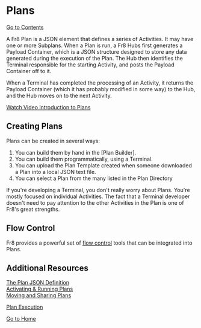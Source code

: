 # Plans
[Go to Contents](https://github.com/Fr8org/Fr8Core/blob/master/Docs/Home.md)  

A Fr8 Plan is a JSON element that defines a series of Activities. It may have one or more Subplans. When a Plan is run, a Fr8 Hubs first generates a Payload Container, which is a JSON structure designed to store any data generated during the execution of the Plan. The Hub then identifies the Terminal responsible for the starting Activity, and posts the Payload Container off to it. 

When a Terminal has completed the processing of an Activity, it returns the Payload Container (which it has probably modified in some way) to the Hub, and the Hub moves on to the next Activity.

[Watch Video Introduction to Plans](https://vimeo.com/173975037)


Creating Plans
--------------

Plans can be created in several ways:
1) You can build them by hand in the [Plan Builder].
2) You can build them programmatically, using a Terminal.
3) You can upload the Plan Template created when someone downloaded a Plan into a local JSON text file.
4) You can select a Plan from the many listed in the Plan Directory


If you're developing a Terminal, you don't really worry about Plans. You're mostly focused on individual Activities. The fact that a Terminal developer doesn't need to pay attention to the other Activities in the Plan is one of Fr8's great strengths.

Flow Control
------------
Fr8 provides a powerful set of [flow control](https://github.com/Fr8org/Fr8Core/blob/master/Docs/ForDevelopers/Objects/Activities/ActivityResponses.md) tools that can be integrated into Plans.




Additional Resources
--------------------
[The Plan JSON Definition](https://github.com/Fr8org/Fr8Core/blob/master/Docs/ForDevelopers/Objects/PlanJSONDefinition.md)  
[Activating & Running Plans](https://github.com/Fr8org/Fr8Core/blob/master/Docs/ForDevelopers/Objects/PlansActivationAndRunning.md)  
[Moving and Sharing Plans](https://github.com/Fr8org/Fr8Core/blob/master/Docs/ForDevelopers/Objects/Plans/MovingPlans.md)

[Plan Execution](https://github.com/Fr8org/Fr8Core/blob/master/Docs/ForDevelopers/OperatingConcepts/PlanExecution.md)

[Go to Home](https://github.com/Fr8org/Fr8Core/blob/master/Docs/Home.md)  
